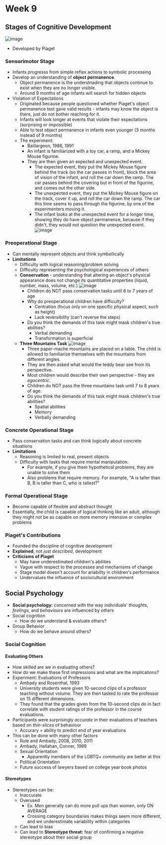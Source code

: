 # Week 9
## Stages of Cognitive Development
![image](https://user-images.githubusercontent.com/66571533/223286204-c7a232ce-1acd-44a0-9405-ddcd88fddaf2.png)<br>
* Developed by Piaget
### Sensorimotor Stage
* Infants progresss from simple reflex actions to symbolic processing
* Develop an understanding of **object permanence**.
  * Object permanence is the understnading that objects continue to exist when they are no longer visible.
  * Around 9 months of age infants will search for hidden objects
* Violation of Expectations
  * Originated because people questioned whether Piaget's object permanence test gave valid results - infants may know the object is there, just do not bother reaching for it.
  * Infants will look longer at events that violate their expectations (surprising or impossible)
  * Able to test object permanence in infants even younger (3 months instead of 9 months)
  * The experiment:
    * Baillargeon, 1986, 1991
    * An infant is familiarized with a toy car, a ramp, and a Mickey Mouse figurine.
    * They are then given an expected and unexpected event.  
      * The expected event, they put the Mickey Mouse figure behind the track (so the car passes in front), block the area of vision of the infant, and roll the car down the ramp.  The car passes behind the covering but in front of the figurine, and comes out the other side.
      * The unexpected event, they put the Mickey Mouse figure on the track, cover it up, and roll the car down the ramp.  The car this time seems to pass through the figurine, by one of the experimenters moving it.
      * The infant looks at the unexpected event for a longer time, showing they do have object permanence, because if they didn't, they would not question the unexpected event.
 ![image](https://user-images.githubusercontent.com/66571533/223288065-ee762c28-b324-4232-baaa-10c62ea5b9ec.png)<br>

### Preoperational Stage
* Can mentally represent objects and think symbollically
* **Limitations**
  * Difficulty with logical reasoning/problem solving
  * Difficulty representing the psychological experiences of others
  * **Conservation** - understanding that altering an object's physical appearance does not change its quantitative properties (liquid, number, mass, volume, etc.)
  ![image](https://user-images.githubusercontent.com/66571533/223289435-489630bb-fe47-43e0-9ac5-09f15a06d923.png)<br>
    * Children do NOT pass conservation tasks until 6 to 7 years of age
    * Why do preoperational children have difficulty?
      * Centration (focus only on one specific physical aspect, such as height)
      * Lack reversibility (can't reverse the steps)
    * Do you think the demands of this task might mask children's true abilities?
      * Verbal demanding
      * Transformation is superficial
  * **Three Mountains Task**
![image](https://user-images.githubusercontent.com/66571533/223290636-a9f59a26-0c5a-406c-9880-f4a3e624c455.png)<br>
    * Three paper-mache mountains are placed on a table.  The child is allowed to familiarize themselves with the mountains from different angles.
    * They are then asked what would the teddy bear see from its perspective.
    * Most children would describe their own perspective - they are *egocentric*.
    * Children do NOT pass the three mountains task until 7 to 8 years of age.
    * Do you think the demands of this task might mask children's true abilities?
      * Spatial abilities
      * Memory
      * Verbally demanding
      
### Concrete Operational Stage
* Pass conservation tasks and can think logically about concrete situations
* **Limitations**
  * Reasoning is limited to real, present objects
  * Difficulty with tasks that require mental manipulation.
    * For example, if you give them hypothetical problems, they are unable to solve them
    * Also problems that require memory.  For example, "A is taller than B, B is taller than C, who is tallest?"

### Formal Operational Stage
* Become capable of flexible and abstract thought
* Essentially, the child is capable of logical thinking like an adult, although they might not be as capable on more memory intensive or complex problems

### Piaget's Contributions
* Founded the discipline of cognitive development
* **Explained**, not *just described*, development
* **Criticisms of Piaget**
  * May have underestimated children's abilities
  * Vague with respect to the processes and mechanisms of change
  * Stage model doesn't account for ariability in children's performance
  * Undervalues the influence of sociocultural environment

## Social Psychology
* **Social psychology:** concerned with the way individuals' *thoughts*, *feelings*, and *behaviours* are influenced by *others*
* Social cognition
  * How do we understand & evaluate others?
* Group Behavior
  * How do we behave around others?

### Social Cognition
#### Evaluating Others
  * How skilled are we in evaluating others?
  * How do we make these first impressions and what are the implications?
  * Experiment: Evaluations of Professors
    * Ambady and Rosenthal, 1993
    * University students were given 10-second clips of a professor teaching without volume.  They are then tasked to rate the professor on 15 different dimensions.
    * They found that the grades given from the 10-second clips do in fact correlate with student ratings of the professor in the course evaluations.
  * Participants were surprisingly *accurate* in their evaluations of teachers based on *thin-slices* of behaviour
    * Accurary = ability to predict end of year evaluations
  * This can be done with many other factors
    * Rule and Ambady, 2008, 2010, 2011
    * Ambady, Hallahan, Conner, 1999
    * Sexual Orientation
      * Apparently members of the LGBTQ+ community are better at this
    * Political Orientation
    * Future success of lawyers based on college year book photos
#### Stereotypes
* Stereotypes can be:
  * Inaccurate
  * Overused
    * Ex. Men generally can do more pull ups than women, only ON AVERAGE
    * Crossing category boundaries makes things seem more different, and we underestimate variability within categories
  * Can lead to bias
  * Can lead to **Stereotype threat:** fear of confirming a negative stereotype about their social group
  
